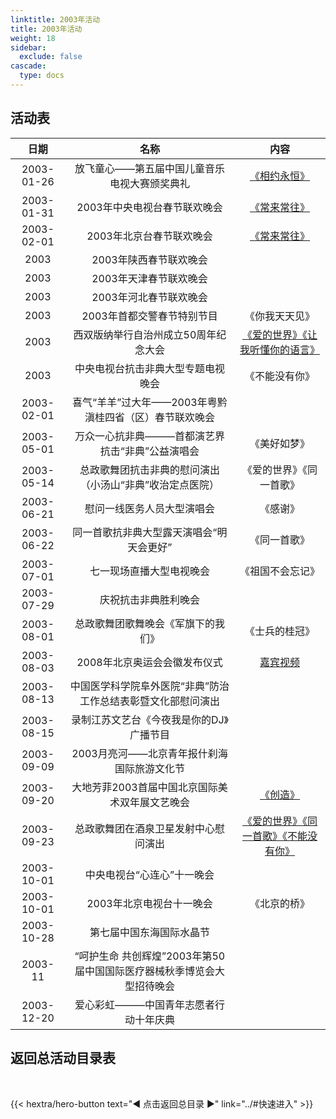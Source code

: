 ```yaml
---
linktitle: 2003年活动
title: 2003年活动
weight: 18
sidebar:
  exclude: false
cascade:
  type: docs
---
```


## 活动表

|日期|名称|内容|
|:-----:|:-----:|:-----:|
|2003-01-26|放飞童心——第五届中国儿童音乐电视大赛颁奖典礼|[《相约永恒》](../2003/20030126/)|
|2003-01-31|2003年中央电视台春节联欢晚会|[《常来常往》](../2003/20030131/#2003年中央电视台春节联欢晚会)|
|2003-02-01|2003年北京台春节联欢晚会|[《常来常往》](../2003/20030131/#2003年北京台春节联欢晚会)|
|2003|2003年陕西春节联欢晚会||
|2003|2003年天津春节联欢晚会||
|2003|2003年河北春节联欢晚会||
|2003|2003年首都交警春节特别节目|《你我天天见》|
|2003|西双版纳举行自治州成立50周年纪念大会|[《爱的世界》《让我听懂你的语言》](../2003/2003/)|
|2003|中央电视台抗击非典大型专题电视晚会|《不能没有你》|
|2003-02-01|喜气“羊羊”过大年——2003年粤黔滇桂四省（区）春节联欢晚会||
|2003-05-01|万众一心抗非典———首都演艺界抗击“非典”公益演唱会|《美好如梦》|
|2003-05-14|总政歌舞团抗击非典的慰问演出（小汤山“非典”收治定点医院）|《爱的世界》《同一首歌》|
|2003-06-21|慰问一线医务人员大型演唱会|《感谢》|
|2003-06-22|同一首歌抗非典大型露天演唱会“明天会更好”|《同一首歌》|
|2003-07-01|七一现场直播大型电视晚会|《祖国不会忘记》|
|2003-07-29|庆祝抗击非典胜利晚会||
|2003-08-01|总政歌舞团歌舞晚会《军旗下的我们》|《士兵的桂冠》|
|2003-08-03|2008年北京奥运会会徽发布仪式|[嘉宾视频](../2003/20030803/)|
|2003-08-13|中国医学科学院阜外医院“非典”防治工作总结表彰暨文化部慰问演出||
|2003-08-15|录制江苏文艺台《今夜我是你的DJ》广播节目||
|2003-09-09|2003月亮河——北京青年报什刹海国际旅游文化节||
|2003-09-20|大地芳菲2003首届中国北京国际美术双年展文艺晚会|[《创造》](../2003/20030920/)|
|2003-09-23|总政歌舞团在酒泉卫星发射中心慰问演出|[《爱的世界》《同一首歌》《不能没有你》](../2003/20030923/)|
|2003-10-01|中央电视台“心连心”十一晚会||
|2003-10-01|2003年北京电视台十一晚会|《北京的桥》|
|2003-10-28|第七届中国东海国际水晶节||
|2003-11|“呵护生命 共创辉煌”2003年第50届中国国际医疗器械秋季博览会大型招待晚会||
|2003-12-20|爱心彩虹―――中国青年志愿者行动十年庆典||




## 返回总活动目录表

<br>

{{< hextra/hero-button text="◀ 点击返回总目录 ▶" link="../#快速进入" >}}